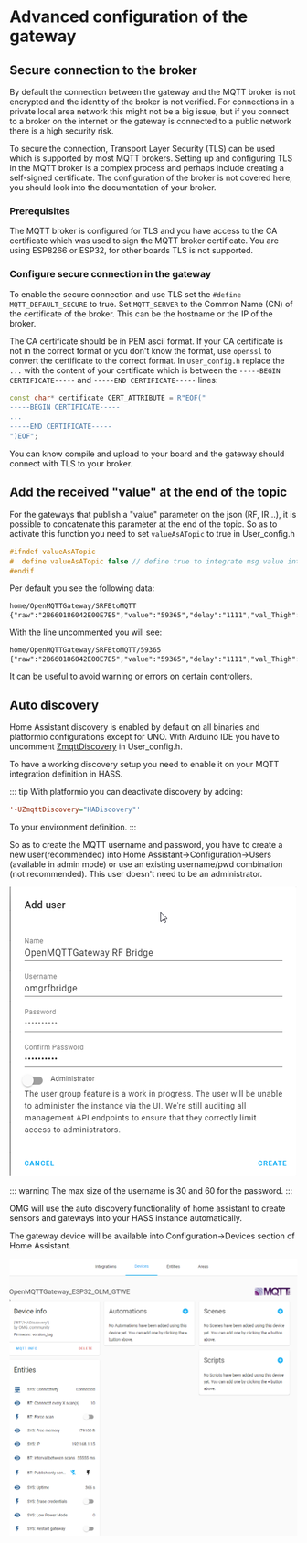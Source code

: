 # Advanced configuration of the gateway

## Secure connection to the broker
By default the connection between the gateway and the MQTT broker is not encrypted and the identity of the broker is not verified.
For connections in a private local area network this might not be a big issue, but if you connect to a broker on the internet or the gateway is connected to a public network there is a high security risk.

To secure the connection, Transport Layer Security (TLS) can be used which is supported by most MQTT brokers.
Setting up and configuring TLS in the MQTT broker is a complex process and perhaps include creating a self-signed certificate.
The configuration of the broker is not covered here, you should look into the documentation of your broker.

### Prerequisites
The MQTT broker is configured for TLS and you have access to the CA certificate which was used to sign the MQTT broker certificate.
You are using ESP8266 or ESP32, for other boards TLS is not supported.

### Configure secure connection in the gateway
To enable the secure connection and use TLS set the `#define MQTT_DEFAULT_SECURE` to true.
Set `MQTT_SERVER` to the Common Name (CN) of the certificate of the broker.
This can be the hostname or the IP of the broker.

The CA certificate should be in PEM ascii format.
If your CA certificate is not in the correct format or you don't know the format, use `openssl` to convert the certificate to the correct format.
In `User_config.h` replace the `...` with the content of your certificate which is between the `-----BEGIN CERTIFICATE-----` and `-----END CERTIFICATE-----` lines:
```cpp
const char* certificate CERT_ATTRIBUTE = R"EOF("
-----BEGIN CERTIFICATE-----
...
-----END CERTIFICATE-----
")EOF";
```

You can know compile and upload to your board and the gateway should connect with TLS to your broker.

## Add the received "value" at the end of the topic
For the gateways that publish a "value" parameter on the json (RF, IR...), it is possible to concatenate this parameter at the end of the topic.
So as to activate this function you need to set `valueAsATopic` to true in User_config.h

``` cpp
#ifndef valueAsATopic
#  define valueAsATopic false // define true to integrate msg value into the subject when receiving
#endif
```

Per default you see the following data:
```
home/OpenMQTTGateway/SRFBtoMQTT {"raw":"2B660186042E00E7E5","value":"59365","delay":"1111","val_Thigh":"390","val_Tlow":"1070"}
```

With the line uncommented you will see:
```
home/OpenMQTTGateway/SRFBtoMQTT/59365 {"raw":"2B660186042E00E7E5","value":"59365","delay":"1111","val_Thigh":"390","val_Tlow":"1070"}
```

It can be useful to avoid warning or errors on certain controllers.

## Auto discovery
Home Assistant discovery is enabled by default on all binaries and platformio configurations except for UNO. With Arduino IDE you have to uncomment [ZmqttDiscovery](https://github.com/1technophile/OpenMQTTGateway/blob/0180a0dbd55ed8e0799e30ee84f68070a6f478fa/User_config.h#L99) in User_config.h. 

To have a working discovery setup you need to enable it on your MQTT integration definition in HASS.

::: tip
With platformio you can deactivate discovery by adding:
``` ini
'-UZmqttDiscovery="HADiscovery"'
```
To your environment definition.
:::

So as to create the MQTT username and password, you have to create a new user(recommended) into Home Assistant->Configuration->Users (available in admin mode) or use an existing username/pwd combination (not recommended). This user doesn't need to be an administrator.

![MQTT User](../img/OpenMQTTGateway-Configuration-Home-Assistant.png)

::: warning
The max size of the username is 30 and 60 for the password.
:::

OMG will use the auto discovery functionality of home assistant to create sensors and gateways into your HASS instance automatically.

The gateway device will be available into Configuration->Devices section of Home Assistant.

![MQTT Device settings](../img/OpenMQTTGateway_Home_Assistant_MQTT_discovery.png)
